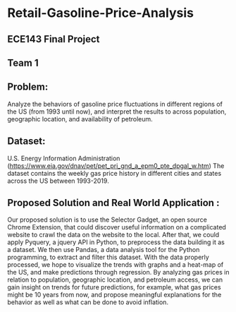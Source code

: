 # Retail-Gasoline-Price-Analysis
## ECE143 Final Project
## Team 1

## Problem:
Analyze the behaviors of gasoline price fluctuations in different regions of the US (from 1993 until now), and interpret the results to across population, geographic location, and availability of petroleum. 

## Dataset:
U.S. Energy Information Administration
(https://www.eia.gov/dnav/pet/pet_pri_gnd_a_epm0_pte_dpgal_w.htm)
The dataset contains the weekly gas price history in different cities and states across the US between 1993-2019. 

## Proposed Solution and Real World Application :
Our proposed solution is to use the Selector Gadget, an open source Chrome Extension, that could discover useful information on a complicated website to crawl the data on the website to the local. After that, we could apply Pyquery, a jquery API in Python, to preprocess the data building it as a dataset. We then use Pandas, a data analysis tool for the Python programming, to extract and filter this dataset. With the data properly processed, we hope to visualize the trends with graphs and a heat-map of the US, and make predictions through regression.
By analyzing gas prices in relation to population, geographic location, and petroleum access, we can gain insight on trends for future predictions, for example, what gas prices might be 10 years from now, and propose meaningful explanations for the behavior as well as what can be done to avoid inflation.
 


